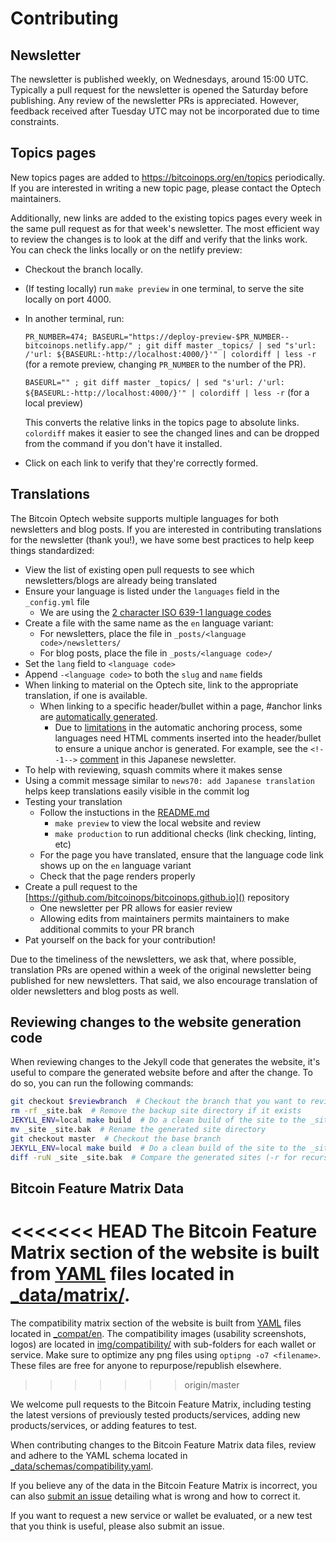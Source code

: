 # Contributing

## Newsletter

The newsletter is published weekly, on Wednesdays, around 15:00 UTC. Typically a
pull request for the newsletter is opened the Saturday before publishing. Any
review of the newsletter PRs is appreciated. However, feedback received after
Tuesday UTC may not be incorporated due to time constraints.

## Topics pages

New topics pages are added to https://bitcoinops.org/en/topics periodically.
If you are interested in writing a new topic page, please contact the Optech
maintainers.

Additionally, new links are added to the existing topics pages every week in
the same pull request as for that week's newsletter. The most efficient way
to review the changes is to look at the diff and verify that the links work.
You can check the links locally or on the netlify preview:

- Checkout the branch locally.
- (If testing locally) run `make preview` in one terminal, to serve the site locally on port 4000.
- In another terminal, run:

  `PR_NUMBER=474; BASEURL="https://deploy-preview-$PR_NUMBER--bitcoinops.netlify.app/" ; git diff master _topics/ | sed "s'url: /'url: ${BASEURL:-http://localhost:4000/}'" | colordiff | less -r`
  (for a remote preview, changing `PR_NUMBER` to the number of the PR).

  `BASEURL="" ; git diff master _topics/ | sed "s'url: /'url: ${BASEURL:-http://localhost:4000/}'" | colordiff | less -r`
  (for a local preview)

  This converts the relative links in the topics page to absolute links.
  `colordiff` makes it easier to see the changed lines and can be dropped from
  the command if you don't have it installed.
- Click on each link to verify that they're correctly formed.

## Translations

The Bitcoin Optech website supports multiple languages for both newsletters and
blog posts. If you are interested in contributing translations for the
newsletter (thank you!), we have some best practices to help keep things
standardized:

- View the list of existing open pull requests to see which newsletters/blogs
  are already being translated
- Ensure your language is listed under the `languages` field in the
  `_config.yml` file
  - We are using the [2 character ISO 639-1 language codes](https://en.wikipedia.org/wiki/List_of_ISO_639-1_codes)
- Create a file with the same name as the `en` language variant:
  - For newsletters, place the file in `_posts/<language code>/newsletters/`
  - For blog posts, place the file in `_posts/<language code>/`
- Set the `lang` field to `<language code>`
- Append `-<language code>` to both the `slug` and `name` fields
- When linking to material on the Optech site, link to the appropriate
  translation, if one is available.
  - When linking to a specific header/bullet within a page, #anchor links are [automatically generated](https://github.com/bitcoinops/bitcoinops.github.io/blob/master/_plugins/auto-anchor.rb).
      - Due to [limitations](https://github.com/bitcoinops/bitcoinops.github.io/pull/349)
        in the automatic anchoring process, some languages need HTML comments
        inserted into the header/bullet to ensure a unique anchor is generated.
        For example, see the `<!--1-->` [comment](https://github.com/bitcoinops/bitcoinops.github.io/commit/4e450d1a1f72219ec50ad91edae605647164d25d#diff-435f99f277721eff9e2f244149575f41R41)
        in this Japanese newsletter.
- To help with reviewing, squash commits where it makes sense
- Using a commit message similar to `news70: add Japanese translation` helps
  keep translations easily visible in the commit log
- Testing your translation
  - Follow the instuctions in the [README.md](https://github.com/bitcoinops/bitcoinops.github.io/blob/master/README.md)
    - `make preview` to view the local website and review
    - `make production` to run additional checks (link checking, linting, etc)
  - For the page you have translated, ensure that the language code link shows
    up on the `en` language variant
  - Check that the page renders properly
- Create a pull request to the
  [https://github.com/bitcoinops/bitcoinops.github.io]() repository
  - One newsletter per PR allows for easier review
  - Allowing edits from maintainers permits maintainers to make additional
    commits to your PR branch
- Pat yourself on the back for your contribution!

Due to the timeliness of the newsletters, we ask that, where possible,
translation PRs are opened within a week of the original newsletter being
published for new newsletters. That said, we also encourage translation of
older newsletters and blog posts as well.

## Reviewing changes to the website generation code

When reviewing changes to the Jekyll code that generates the website, it's useful to compare
the generated website before and after the change. To do so, you can run the following commands:

```bash
git checkout $reviewbranch  # Checkout the branch that you want to review
rm -rf _site.bak  # Remove the backup site directory if it exists
JEKYLL_ENV=local make build  # Do a clean build of the site to the _site directory. The local env is to remove the 'updated' field which causes irrelevant diffs
mv _site _site.bak  # Rename the generated site directory
git checkout master  # Checkout the base branch
JEKYLL_ENV=local make build  # Do a clean build of the site to the _site directory
diff -ruN _site _site.bak  # Compare the generated sites (-r for recursive, -u for unified, -N for new file)
```

## Bitcoin Feature Matrix Data

<<<<<<< HEAD
The Bitcoin Feature Matrix section of the website is built from
[YAML](https://yaml.org/) files located in [_data/matrix/](_data/matrix/).
=======
The compatibility matrix section of the website is built from
[YAML](https://yaml.org/) files located in [_compat/en](_compat/en).
The compatibility images (usability
screenshots, logos) are located in [img/compatibility/](img/compatibility/) with
sub-folders for each wallet or service. Make sure to optimize any png files using
`optipng -o7 <filename>`. These files are free for anyone to repurpose/republish
elsewhere.
>>>>>>> origin/master

We welcome pull requests to the Bitcoin Feature Matrix, including
testing the latest versions of previously tested products/services, adding new products/services, or adding features to test.

When contributing changes to the Bitcoin Feature Matrix data files, review and adhere to
the YAML schema located in [_data/schemas/compatibility.yaml](_data/schemas/compatibility.yaml).

If you believe any of the data in the Bitcoin Feature Matrix is incorrect, you
can also [submit an issue](../../issues/) detailing what is wrong and how to correct it.

If you want to request a new service or wallet be evaluated, or a new test that you
think is useful, please also submit an issue.
